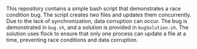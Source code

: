 This repository contains a simple bash script that demonstrates a race condition bug.  The script creates two files and updates them concurrently. Due to the lack of synchronization, data corruption can occur.  The bug is demonstrated in `bug.sh`, and a solution is provided in `bugSolution.sh`.  The solution uses flock to ensure that only one process can update a file at a time, preventing race conditions and data corruption.